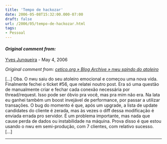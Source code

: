 ```yaml
---
title: 'Tempo de hackozar'
date: 2006-05-08T15:32:00.000-07:00
draft: false
url: /2006/05/tempo-de-hackozar.html
tags: 
- Pessoal
---
```


#### _Original comment from:_
[Yves Junqueira](https://www.blogger.com/profile/00104361785049371212 "noreply@blogger.com") - <time datetime="2006-05-17T19:17:00.000-07:00">May 4, 2006</time>

_Original comment from: [cetico.org » Blog Archive » nwu saindo do atoleiro](http://www.cetico.org/tech/2006/05/nwu-saindo-do-atoleiro.html)_  
  
\[...\] Oba. O nwu saiu do seu atoleiro emocional e começou uma nova vida. Finalmente fechei o ticket #56, que relatei noutro post. Era só uma questão de manualmente criar e fechar cada conexão necessária por thread/request. Isso pode ser óbvio pra você, mas pra mim não era. Na lata eu ganhei também um boost invejável de performance, por passar a utilizar transações. O bug do momento é que, após um upgrade, a lista de update candidates do cliente é zerada, mas às vezes o diff dessa modificação é enviada errada pro servidor. É um problema importante, mas nada que cause perda de dados ou instabilidade na máquina. Prova disso é que estou usando o nwu em semi-produção, com 7 clientes, com relativo sucesso. \[...\]
<hr />
